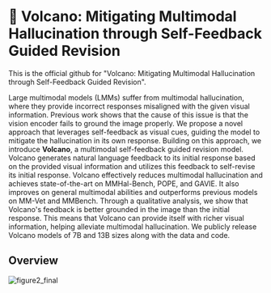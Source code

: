 # 🌋 Volcano: Mitigating Multimodal Hallucination through Self-Feedback Guided Revision
This is the official github for "Volcano: Mitigating Multimodal Hallucination through Self-Feedback Guided Revision".

Large multimodal models (LMMs) suffer from multimodal hallucination, where they provide incorrect responses misaligned with the given visual information. Previous work shows that the cause of this issue is that the vision encoder fails to ground the image properly. We propose a novel approach that leverages self-feedback as visual cues, guiding the model to mitigate the hallucination in its own response. Building on this approach, we introduce **Volcano**, a multimodal self-feedback guided revision model. Volcano generates natural language feedback to its initial response based on the provided visual information and utilizes this feedback to self-revise its initial response. Volcano effectively reduces multimodal hallucination and achieves state-of-the-art on MMHal-Bench, POPE, and GAVIE. It also improves on general multimodal abilities and outperforms previous models on MM-Vet and MMBench. Through a qualitative analysis, we show that Volcano's feedback is better grounded in the image than the initial response. This means that Volcano can provide itself with richer visual information, helping alleviate multimodal hallucination. We publicly release Volcano models of 7B and 13B sizes along with the data and code.

## Overview
![figure2_final](https://github.com/kaistAI/Volcano/assets/72010172/267b2ba6-3895-4e46-9be3-e8a0bee984eb)
